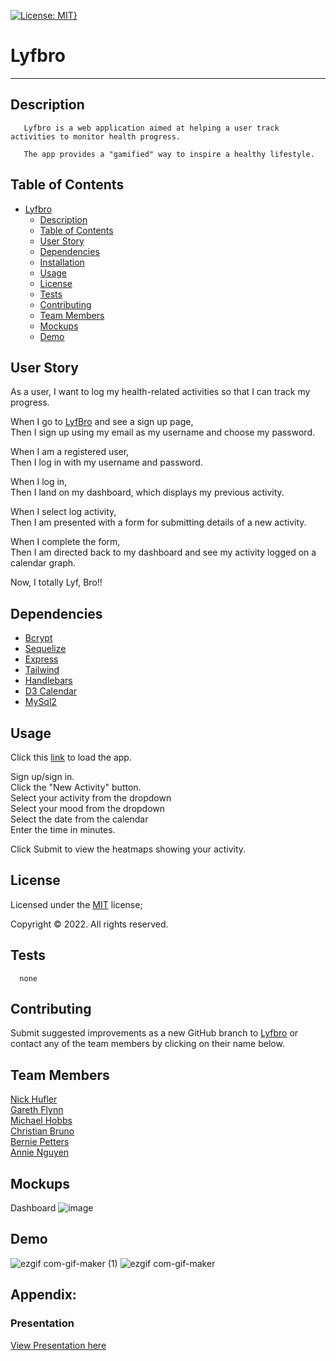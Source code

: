 [![License: MIT}](https://img.shields.io/static/v1?label=License&message=MIT&color=yellow)](https://choosealicense.com/licenses/mit/)

# Lyfbro

---

## Description

       Lyfbro is a web application aimed at helping a user track activities to monitor health progress.

       The app provides a "gamified" way to inspire a healthy lifestyle.

## Table of Contents

- [Lyfbro](#lyfbro)
  - [Description](#description)
  - [Table of Contents](#table-of-contents)
  - [User Story](#user-story)
  - [Dependencies](#dependencies)
  - [Installation](#installation)
  - [Usage](#usage)
  - [License](#license)
  - [Tests](#tests)
  - [Contributing](#contributing)
  - [Team Members](#team-members)
  - [Mockups](#mockups)
  - [Demo](#demo)

## User Story

As a user, I want to log my health-related activities so that I can track my progress.

When I go to [LyfBro](https://lyfbro99.herokuapp.com/login) and see a sign up page,\
Then I sign up using my email as my username and choose my password.

When I am a registered user,\
Then I log in with my username and password.

When I log in,\
Then I land on my dashboard, which displays my previous activity.

When I select log activity,\
Then I am presented with a form for submitting details of a new activity.

When I complete the form,\
Then I am directed back to my dashboard and see my activity logged on a calendar graph.

Now, I totally Lyf, Bro!!

## Dependencies

- [Bcrypt](https://www.npmjs.com/package/bcrypt)
- [Sequelize](https://www.npmjs.com/package/sequelize)
- [Express](https://www.npmjs.com/package/express)
- [Tailwind](https://tailwindcss.com/docs/installation)
- [Handlebars](https://handlebarsjs.com)
- [D3 Calendar](https://observablehq.com/@d3/calendar)
- [MySql2](https://www.mysql.com)

## Usage

Click this [link](https://lyfbro99.herokuapp.com/login) to load the app.

Sign up/sign in.\
Click the "New Activity" button.\
Select your activity from the dropdown\
Select your mood from the dropdown\
Select the date from the calendar\
Enter the time in minutes.

Click Submit to view the heatmaps showing your activity.

## License

Licensed under the [MIT](https://choosealicense.com/licenses/mit/) license;

Copyright © 2022. All rights reserved.

## Tests

      none

## Contributing

Submit suggested improvements as a new GitHub branch to [Lyfbro](https://github.com/garethtflynn/Lyfbro) or contact any of the team members by clicking on their name below.

## Team Members

<a href="mailTo: nhufler@gmail.com?subject=Hello!" alt="" >Nick Hufler</a>\
<a href="mailTo: gareth.t.flynn@gmail.com?subject=Hello!" alt="" >Gareth Flynn</a>\
<a href="mailTo: michaelhobbs361219@gmail.com?subject=Hello!" alt="" >Michael Hobbs</a>\
<a href="mailTo: christian.bruno1995@gmail.com?subject=Hello!" alt="" >Christian Bruno</a>\
<a href="mailTo: bp4924@gmail.com?subject=Hello!" alt="" >Bernie Petters</a>\
<a href="mailTo: nvmnghi@gmail.com?subject=Hello!" alt="">Annie Nguyen</a>

## Mockups

Dashboard ![image](https://user-images.githubusercontent.com/30813052/194967659-fc37fed3-2844-47f1-ad80-162a8fe45fb3.png)

## Demo

![ezgif com-gif-maker (1)](https://user-images.githubusercontent.com/30813052/197032823-48b35800-8172-484b-8e49-9726aa2e8dd9.gif)
![ezgif com-gif-maker](https://user-images.githubusercontent.com/30813052/197032844-73cb3eaf-4a2c-4ee1-aaa7-6d3b8fe06377.gif)


## Appendix:
### Presentation 
[View Presentation here](https://www.figma.com/proto/xwGUZMKyNiaGYT79A46QGA/lyfbro?page-id=43%3A105&node-id=43%3A106&viewport=257%2C666%2C0.21&scaling=contain&starting-point-node-id=43%3A106)
